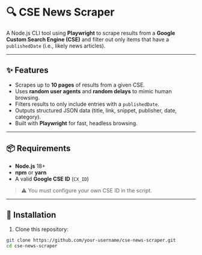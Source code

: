 # 🔍 CSE News Scraper

A Node.js CLI tool using **Playwright** to scrape results from a **Google Custom Search Engine (CSE)** and filter out only items that have a `publishedDate` (i.e., likely news articles).

---

## ✨ Features

* Scrapes up to **10 pages** of results from a given CSE.
* Uses **random user agents** and **random delays** to mimic human browsing.
* Filters results to only include entries with a `publishedDate`.
* Outputs structured JSON data (title, link, snippet, publisher, date, category).
* Built with **Playwright** for fast, headless browsing.

---

## 📦 Requirements

* **Node.js** 18+
* **npm** or **yarn**
* A valid **Google CSE ID** (`CX_ID`)

> ⚠️ You must configure your own CSE ID in the script.

---

## 🚀 Installation

1. Clone this repository:

```bash
git clone https://github.com/your-username/cse-news-scraper.git
cd cse-news-scraper
```
